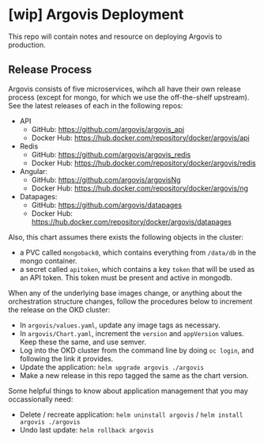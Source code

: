 # [wip] Argovis Deployment

This repo will contain notes and resource on deploying Argovis to production.

## Release Process

Argovis consists of five microservices, wihch all have their own release process (except for mongo, for which we use the off-the-shelf upstream). See the latest releases of each in the following repos:

 - API
   - GitHub: https://github.com/argovis/argovis_api
   - Docker Hub: https://hub.docker.com/repository/docker/argovis/api
 - Redis
   - GitHub: https://github.com/argovis/argovis_redis
   - Docker Hub: https://hub.docker.com/repository/docker/argovis/redis
 - Angular:
   - GitHub: https://github.com/argovis/argovisNg
   - Docker Hub: https://hub.docker.com/repository/docker/argovis/ng
 - Datapages:
   - GitHub: https://github.com/argovis/datapages
   - Docker Hub: https://hub.docker.com/repository/docker/argovis/datapages

Also, this chart assumes there exists the following objects in the cluster: 

 - a PVC called `mongoback0`, which contains everything from `/data/db` in the mongo container.
 - a secret called `apitoken`, which contains a key `token` that will be used as an API token. This token must be present and active in mongodb.

When any of the underlying base images change, or anything about the orchestration structure changes, follow the procedures below to increment the release on the OKD cluster:

 - In `argovis/values.yaml`, update any image tags as necessary.
 - In `argovis/Chart.yaml`, increment the `version` and `appVersion` values. Keep these the same, and use semver.
 - Log into the OKD cluster from the command line by doing `oc login`, and following the link it provides.
 - Update the application: `helm upgrade argovis ./argovis`
 - Make a new release in this repo tagged the same as the chart version.

Some helpful things to know about application management that you may occassionally need:

 - Delete / recreate application: `helm uninstall argovis` / `helm install argovis ./argovis`
 - Undo last update: `helm rollback argovis`


